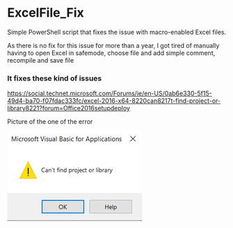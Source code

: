 # ExcelFile_Fix
Simple PowerShell script that fixes the issue with macro-enabled Excel files.

As there is no fix for this issue for more than a year, I got tired of manually having to open Excel in safemode, choose file and add simple comment, recompile and save file


### It fixes these kind of issues
https://social.technet.microsoft.com/Forums/ie/en-US/0ab6e330-5f15-49d4-ba70-f07fdac333fc/excel-2016-x64-8220can8217t-find-project-or-library8221?forum=Office2016setupdeploy

Picture of the one of the error

![Error](https://raw.githubusercontent.com/knilecrack/ExcelFile_Fix/master/Error.png)